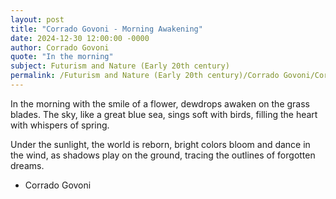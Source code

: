 ```yaml
---
layout: post
title: "Corrado Govoni - Morning Awakening"
date: 2024-12-30 12:00:00 -0000
author: Corrado Govoni
quote: "In the morning"
subject: Futurism and Nature (Early 20th century)
permalink: /Futurism and Nature (Early 20th century)/Corrado Govoni/Corrado Govoni - Morning Awakening
---
```


In the morning
with the smile of a flower,
dewdrops awaken
on the grass blades.
The sky, like a great
blue sea,
sings soft with birds,
filling the heart
with whispers of spring.

Under the sunlight,
the world is reborn,
bright colors bloom
and dance in the wind,
as shadows play
on the ground,
tracing the outlines
of forgotten dreams.

- Corrado Govoni
